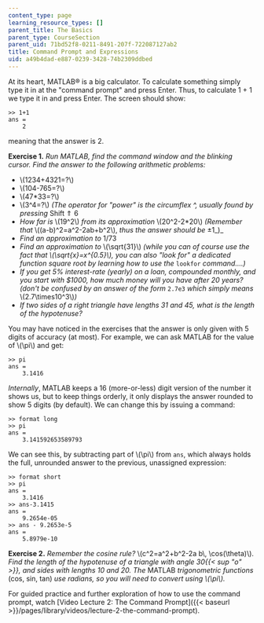 ```yaml
---
content_type: page
learning_resource_types: []
parent_title: The Basics
parent_type: CourseSection
parent_uid: 71bd52f8-0211-8491-207f-722087127ab2
title: Command Prompt and Expressions
uid: a49b4dad-e887-0239-3428-74b2309ddbed
---
```


At its heart, MATLAB® is a big calculator. To calculate something simply type it in at the "command prompt" and press Enter. Thus, to calculate 1 + 1 we type it in and press Enter. The screen should show:

```
>> 1+1
ans =
    2 
```

meaning that the answer is 2.

**Exercise 1.** _Run MATLAB, find the command window and the blinking cursor. Find the answer to the following arithmetic problems:_

*   \\(1234+4321=?\\)
*   \\(104-765=?\\)
*   \\(47\*33=?\\)
*   \\(3^4=?\\) _(The operator for "power" is the circumflex ^, usually found by pressing_ Shift ⇑ 6
*   _How far is_ \\(19^2\\) _from its approximation_ \\(20^2-2\*20\\) _(Remember that_ \\((a-b)^2=a^2-2ab+b^2\\), _thus the answer should be_ ±1_)_
*   _Find an approximation to_ 1/73
*   _Find an approximation to_ \\(\\sqrt{31}\\) _(while you can of course use the fact that \\(\\sqrt{x}=x^{0.5}\\), you can also "look for" a dedicated function square root by learning how to use the_ `lookfor` _command....)_
*   _If you get 5% interest-rate (yearly) on a loan, compounded monthly, and you start with $1000, how much money will you have after 20 years? (don't be confused by an answer of the form_ `2.7e3` _which simply means_ \\(2.7\\times10^3\\)_)_
*   _If two sides of a right triangle have lengths 31 and 45, what is the length of the hypotenuse?_

You may have noticed in the exercises that the answer is only given with 5 digits of accuracy (at most). For example, we can ask MATLAB for the value of \\(\\pi\\) and get:

```
>> pi
ans =
    3.1416
```

_Internally_, MATLAB keeps a 16 (more-or-less) digit version of the number it shows us, but to keep things orderly, it only displays the answer rounded to show 5 digits (by default). We can change this by issuing a command:

```
>> format long
>> pi 
ans =
    3.141592653589793
```

We can see this, by subtracting part of \\(\\pi\\) from `ans`, which always holds the full, unrounded answer to the previous, unassigned expression:

```
>> format short
>> pi 
ans =
    3.1416
>> ans-3.1415
ans =
    9.2654e-05
>> ans - 9.2653e-5
ans =
    5.8979e-10
```

**Exercise 2.** _Remember the cosine rule?_ \\(c^2=a^2+b^2-2a b\\, \\cos(\\theta)\\). _Find the length of the hypotenuse of a triangle with angle 30{{< sup "ο" >}}, and sides with lengths 10 and 20. The_ MATLAB _trigono­metric functions_ (cos, sin, tan) _use radians, so you will need to convert using \\(\\pi\\)._

For guided practice and further exploration of how to use the command prompt, watch [Video Lecture 2: The Command Prompt]({{< baseurl >}}/pages/library/videos/lecture-2-the-command-prompt).